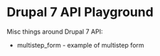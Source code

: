 Drupal 7 API Playground
=======================

Misc things around Drupal 7 API:
- multistep_form - example of multistep form

